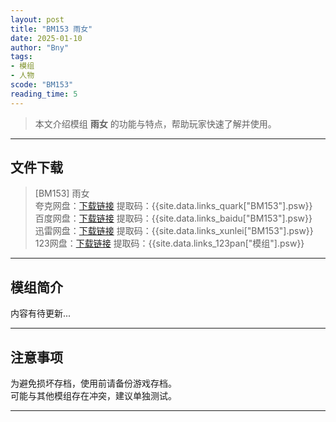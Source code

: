 ```yaml
---
layout: post
title: "BM153 雨女"
date: 2025-01-10
author: "Bny"
tags: 
- 模组
- 人物
scode: "BM153"
reading_time: 5
---
```


> 本文介绍模组 **雨女** 的功能与特点，帮助玩家快速了解并使用。

---

## 文件下载

> [BM153] 雨女  
夸克网盘：[下载链接]({{site.data.links_quark["BM153"].url}}) 提取码：{{site.data.links_quark["BM153"].psw}}  
百度网盘：[下载链接]({{site.data.links_baidu["BM153"].url}}) 提取码：{{site.data.links_baidu["BM153"].psw}}  
迅雷网盘：[下载链接]({{site.data.links_xunlei["BM153"].url}}) 提取码：{{site.data.links_xunlei["BM153"].psw}}  
123网盘：[下载链接]({{site.data.links_123pan["模组"].url}}) 提取码：{{site.data.links_123pan["模组"].psw}}  

---

## 模组简介

>  
内容有待更新...  

---

## 注意事项

>  
为避免损坏存档，使用前请备份游戏存档。  
可能与其他模组存在冲突，建议单独测试。  

---

